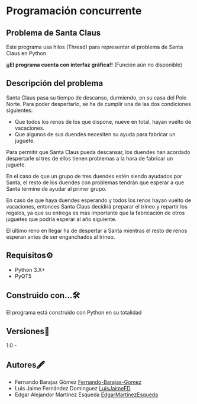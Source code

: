# Programación concurrente
## Problema de Santa Claus

Este programa usa hilos (Thread) para representar el problema de Santa Claus en Python

**¡¡El programa cuenta con interfaz gráfica!!** (Función aún no disponible)

## Descripción del problema
Santa Claus pasa su tiempo de descanso, durmiendo, en su casa del Polo Norte. Para poder despertarlo, se ha de cumplir una de las dos condiciones siguientes:
- Que todos los renos de los que dispone, nueve en total, hayan vuelto de vacaciones.
- Que algunos de sus duendes necesiten su ayuda para fabricar un juguete.

Para permitir que Santa Claus pueda descansar, los duendes han acordado despertarle si tres de ellos tienen problemas a la hora de fabricar un juguete. 

En el caso de que un grupo de tres duendes estén siendo ayudados por Santa, el resto de los duendes con problemas tendrán que esperar a que Santa termine de ayudar al primer grupo. 

En caso de que haya duendes esperando y todos los renos hayan vuelto de vacaciones, entonces Santa Claus decidirá preparar el trineo y repartir los regalos, ya que su entrega es más importante que la fabricación de otros juguetes que podría esperar al año siguiente. 

El último reno en llegar ha de despertar a Santa mientras el resto de renos esperan antes de ser enganchados al trineo.

## Requisitos⚙️
- Python 3.X+
- PyQT5

## Construido con...🛠️
El programa está construido con Python en su totalidad

## Versiones📓
1.0 - 

## Autores🖋️

- Fernando Barajaz Gómez [Fernando-Barajas-Gomez](https://github.com/Fernando-Barajas-Gomez)
- Luis Jaime Fernández Dominguez [LuisJaimeFD](https://github.com/LuisJaimeFD)
- Edgar Alejandor Martínez Esqueda [EdgarMartinezEsqueda](https://github.com/EdgarMartinezEsqueda)
